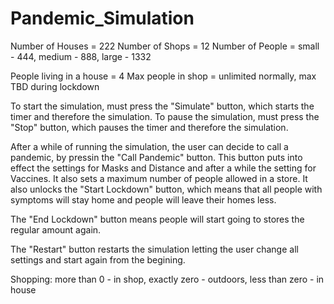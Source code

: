 # Pandemic_Simulation

Number of Houses = 222
Number of Shops = 12
Number of People = small - 444, medium - 888, large - 1332

People living in a house = 4
Max people in shop = unlimited normally, max TBD during lockdown

To start the simulation, must press the "Simulate" button, which starts the timer and therefore the simulation. To pause the simulation, must press the "Stop" button, which pauses the timer and therefore the simulation.  

After a while of running the simulation, the user can decide to call a pandemic, by pressin the "Call Pandemic" button. This button puts into effect the settings for Masks and Distance and after a while the setting for Vaccines. It also sets a maximum number of people allowed in a store. It also unlocks the "Start Lockdown" button, which means that all people with symptoms will stay home and people will leave their homes less.

The "End Lockdown" button means people will start going to stores the regular amount again. 

The "Restart" button restarts the simulation letting the user change all settings and start again from the begining.

Shopping: more than 0 - in shop, exactly zero - outdoors, less than zero - in house

